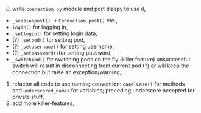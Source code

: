 0.  write `connection.py` module and port diaspy to use it,
  * `_sessionpost()` -> `Connection.post()` etc.,
  * `login()` for logging in,
  * `_setlogin()` for setting login data,
  * (?) `_setpod()` for setting pod,
  * (?) `_setusername()` for setting username,
  * (?) `_setpassword()`for setting password,
  * `_switchpod()` for switching pods on the fly (killer feature)
    unsuccessful switch will result in disconnecting from current pod (?) or 
    will keep the connection but raise an exception/warning,
1.  refactor all code to use naming convention: `camelCase()` for methods and 
    `underscored_names` for variables; preceding underscore accepted for private stuff,
2.  add more killer-features,
